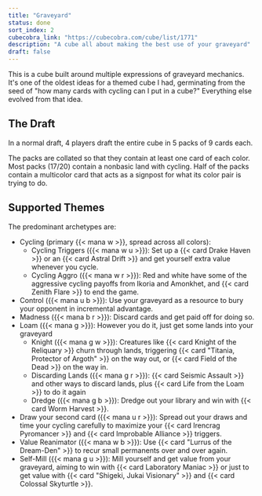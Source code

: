 ```yaml
---
title: "Graveyard"
status: done
sort_index: 2
cubecobra_link: "https://cubecobra.com/cube/list/1771"
description: "A cube all about making the best use of your graveyard"
draft: false
---
```


This is a cube built around multiple expressions of graveyard mechanics. It's one of the oldest ideas for a themed cube I had, germinating from the seed of "how many cards with cycling can I put in a cube?" Everything else evolved from that idea.


## The Draft

In a normal draft, 4 players draft the entire cube in 5 packs of 9 cards each.

The packs are collated so that they contain at least one card of each color. Most packs (17/20) contain a nonbasic land with cycling. Half of the packs contain a multicolor card that acts as a signpost for what its color pair is trying to do.


## Supported Themes

The predominant archetypes are:

  * Cycling (primary {{< mana w >}}, spread across all colors):
      * Cycling Triggers ({{< mana w u >}}): Set up a {{< card Drake Haven >}} or an {{< card Astral Drift >}} and get yourself extra value whenever you cycle.
      * Cycling Aggro ({{< mana w r >}}): Red and white have some of the aggressive cycling payoffs from Ikoria and Amonkhet, and {{< card Zenith Flare >}} to end the game.
  * Control ({{< mana u b >}}): Use your graveyard as a resource to bury your opponent in incremental advantage.
  * Madness ({{< mana b r >}}): Discard cards and get paid off for doing so.
  * Loam ({{< mana g >}}): However you do it, just get some lands into your graveyard
      * Knight ({{< mana g w >}}): Creatures like {{< card Knight of the Reliquary >}} churn through lands, triggering {{< card "Titania, Protector of Argoth" >}} on the way out, or {{< card Field of the Dead >}} on the way in.
      * Discarding Lands ({{< mana g r >}}): {{< card Seismic Assault >}} and other ways to discard lands, plus {{< card Life from the Loam >}} to do it again
      * Dredge ({{< mana g b >}}): Dredge out your library and win with {{< card Worm Harvest >}}.
  * Draw your second card ({{< mana u r >}}): Spread out your draws and time your cycling carefully to maximize your {{< card Irencrag Pyromancer >}} and {{< card Improbable Alliance >}} triggers.
  * Value Reanimator ({{< mana w b >}}): Use {{< card "Lurrus of the Dream-Den" >}} to recur small permanents over and over again.
  * Self-Mill ({{< mana g u >}}): Mill yourself and get value from your graveyard, aiming to win with {{< card Laboratory Maniac >}} or just to get value with {{< card "Shigeki, Jukai Visionary" >}} and {{< card Colossal Skyturtle >}}.